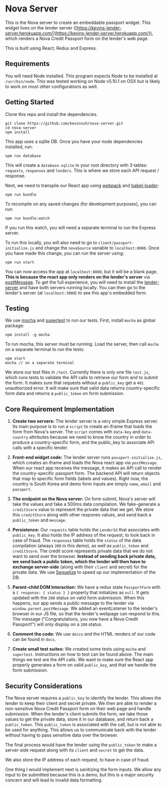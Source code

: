 # Nova Server

This is the Nova server to create an embeddable passport widget. This widget lives on the lender server ([https://kevins-lender-server.herokuapp.com/](https://kevins-lender-server.herokuapp.com/)), which renders a Nova Credit Passport form on the lender's web page.

This is built using React, Redux and Express.

## Requirements
You will need Node installed. This program expects Node to be installed at `/usr/bin/node`. This was tested working on Node v5.10.1 on OSX but is likely to work on most other configurations as well.

## Getting Started
Clone this repo and install the dependencies.
```
git clone https://github.com/kevinsuh/nova-server.git
cd nova-server
npm install
```
This app uses a sqlite DB. Once you have your node dependencies installed, run:
```
npm run database
```
This will create a `database.sqlite` in your root directory with 3 tables: `requests`, `responses` and `lenders`. This is where we store each API request / response.

Next, we need to transpile our React app using [webpack](https://webpack.github.io/) and [babel-loader](https://github.com/babel/babel-loader):
```
npm run bundle
```
To recompile on any saved changes (for development purposes), you can run:
```
npm run bundle:watch
```
If you run this watch, you will need a separate terminal to run the Express server. 

To run this locally, you will also need to go to `client/passport-initialize.js` and change the `novaSource` variable to `localhost:8080`. Once you have made this change, you can run the server using:

```
npm run start
```
You can now access the app at `localhost:8080`, but it will be a blank page. **This is because the react app only renders on the lender's server** via [postMessage](https://developer.mozilla.org/en-US/docs/Web/API/Window/postMessage). To get the full experience, you will need to install the [lender-server](https://github.com/kevinsuh/lender-server) and have both servers running locally. You can then go to the lender's server (at `localhost:3000`) to see this app's embedded form.

## Testing
We use [mocha](https://github.com/mochajs/mocha) and [supertest](https://github.com/visionmedia/supertest) to run our tests. First, install `mocha` as global package:
```
npm install -g mocha
```
To run mocha, this server must be running. Load the server, then call `mocha` on a separate terminal to run the tests:
```
npm start
mocha // on a separate terminal
```
We store our test files in `/test`. Currently there is only one file `test.js`, which runs tests to validate the API calls to retrieve our form and to submit the form. It makes sure that requests without a `public_key` get a `401` unauthorized error. It will make sure that valid data returns country-specific form data and returns a `public_token` on form submission.

## Core Requirement Implementation
1. **Create two servers:**
The lender server is a very simple Express server. Its main purpose is to run a `script` to create an iframe that loads the form from Nova's server. The `script` comes with `data-key` and `data-country` attributes because we need to know the country in order to produce a country-specific form, and the public_key to associate API calls with a specific lender.

2. **Front-end widget code:**
The lender server runs `passport-initialize.js`, which creates an iframe and loads the Nova react app via `postMessage`. When our react app receives the message, it makes an API call to render the country-specific passport form. The backend API will return objects that map to specific form fields (labels and values). Right now, the country is South Korea and demo form inputs are simply `name`, `email` and `passport`.

3. **The endpoint on the Nova server:**
On form submit, Nova's server will take the values and fake a 500ms data compilation. We fake-generate a `creditScore` value to represent the private data that we get. We store this `creditStore` along with other respones values, and send back a `public_token` and `message`.

4. **Persistence:**
Our `requests` table holds the `LenderId` that associates with `public_key`. It also holds the IP address of the request, to look back in case of fraud. The `responses` table holds the `status` of the data compilation (always `200` in this demo), as well as `public_token` and `creditScore`. The credit score represents private data that we do not want to send over the browser. **Instead of sending back private data, we send back a public token, which the lender will then have to exchange server-side** (along with their `client` and secret) for the private data. We use [Sequelize](https://github.com/sequelize/sequelize) to speed up our implementation of the DB.

5. **Parent-child DOM Interaction:**
We have a redux state `PassportForm` with a `{ response: { status } }` property that initializes as `null`. It gets updated with the `200` status on valid form submission. When this happens, our app sends a public message to the lender via `window.parent.postMessage`. We added an eventListener to the lender's browser in our JS file, so that the lender's webpage can respond to this. The message ("Congratulations, you now have a Nova Credit Passport!") will only display on a `200` status.

6. **Comment the code:**
We use `docco` and the HTML renders of our code can be found in `docs`.

7. **Create small test suites:**
We created some tests using `mocha` and `supertest`. Instructions on how to test can be found above. The main things we test are the API calls. We want to make sure the React app properly generates a form on valid `public_key`, and that we handle the form submission.

## Security Considerations
The Nova server requires a `public_key` to identify the lender. This allows the lender to keep their client and secret private. We then are able to render a non-sensitive Nova Credit Passport form on their web page and handle submission. When the lender's client submits the form, we take those values to get the private data, store it in our database, and return back a `public_token`. This `public_token` is associated with the call, but is not able to be used for anything. This allows us to communicate back with the lender without having to pass sensitive data over the browser.

The final process would have the lender using the `public_token` to make a server-side request along with its `client` and `secret` to get the data.

We also store the IP address of each request, to have in case of fraud.

One thing I would implement next is sanitizing the form inputs. We allow any input to be submitted because this is a demo, but this is a major security concern and will lead to invalid data formatting.